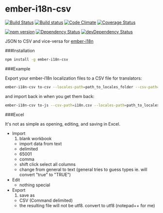 # ember-i18n-csv
[![Build Status](https://travis-ci.org/kellyselden/ember-i18n-csv.svg?branch=master)](https://travis-ci.org/kellyselden/ember-i18n-csv)
[![Build status](https://ci.appveyor.com/api/projects/status/v4eagpd8k731oyul/branch/master?svg=true)](https://ci.appveyor.com/project/kellyselden/ember-i18n-csv/branch/master)
[![Code Climate](https://codeclimate.com/github/kellyselden/ember-i18n-csv/badges/gpa.svg)](https://codeclimate.com/github/kellyselden/ember-i18n-csv)
[![Coverage Status](https://coveralls.io/repos/kellyselden/ember-i18n-csv/badge.svg?branch=master&service=github)](https://coveralls.io/github/kellyselden/ember-i18n-csv?branch=master)

[![npm version](https://badge.fury.io/js/ember-i18n-csv.svg)](https://badge.fury.io/js/ember-i18n-csv)
[![Dependency Status](https://david-dm.org/kellyselden/ember-i18n-csv.svg)](https://david-dm.org/kellyselden/ember-i18n-csv)
[![devDependency Status](https://david-dm.org/kellyselden/ember-i18n-csv/dev-status.svg)](https://david-dm.org/kellyselden/ember-i18n-csv#info=devDependencies)

JSON to CSV and vice-versa for [ember-i18n](https://github.com/jamesarosen/ember-i18n)

###Installation

```sh
npm install -g ember-i18n-csv
```

###Example

Export your ember-i18n localization files to a CSV file for translators:

```sh
ember-i18n-csv to-csv --locales-path=path_to_locales_folder --csv-path=i18n.csv
```

and import back in when you get them back:

```sh
ember-i18n-csv to-js --csv-path=i18n.csv --locales-path=path_to_locales_folder [--jshint-ignore]
```

###Excel

It's not as simple as opening, editing, and saving in Excel.

* Import
  1. blank workbook
  * import data from text
  * delimited
  * 65001
  * comma
  * shift click select all columns
  * change from general to text (general tries to guess types ie. will convert "true" to "TRUE")
* Edit
  * nothing special
* Export
  1. save as
  * CSV (Command delimited)
  * the resulting file will not be utf8. convert to utf8 (notepad++ for me)
